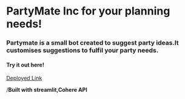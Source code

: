 # PartyMate Inc for your planning needs!




### Partymate is a small bot created to suggest party ideas.It customises suggestions to fulfil your party needs.
















#### Try it out here!
[Deployed Link](https://travel-support-bot.streamlit.app)


/**Built with streamlit,Cohere API**
